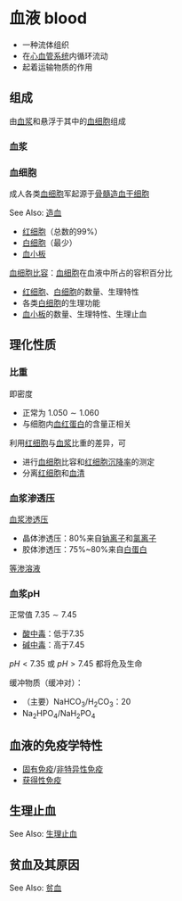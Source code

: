 # 血液 blood

- 一种流体组织
- 在[心血管系统](心血管系统.md)内循环流动
- 起着运输物质的作用

## 组成

由[血浆](血浆.md)和悬浮于其中的[血细胞](血细胞.md)组成

### 血浆

### 血细胞

成人各类[血细胞](血细胞.md)军起源于[骨髓](骨髓.md)[造血干细胞](造血干细胞.md)

See Also: [造血](造血.md)

- [红细胞](红细胞.md)（总数的99%）
- [白细胞](白细胞.md)（最少）
- [血小板](血小板.md)

[血细胞比容](血细胞比容.md)：[血细胞](血细胞.md)在血液中所占的容积百分比

- [红细胞](红细胞.md)、[白细胞](白细胞.md)的数量、生理特性
- 各类[白细胞](白细胞.md)的生理功能
- [血小板](血小板.md)的数量、生理特性、生理止血

## 理化性质

### 比重

即密度

- 正常为 $1.050\sim1.060$
- 与细胞内[血红蛋白](血红蛋白.md)的含量正相关

利用[红细胞](红细胞.md)与[血浆](血浆.md)比重的差异，可
- 进行[血细胞](血细胞.md)比容和[红细胞沉降率](红细胞沉降率.md)的测定
- 分离[红细胞](红细胞.md)和[血清](血清.md)

### 血浆渗透压

[血浆渗透压](血浆渗透压.md)
- 晶体渗透压：80%来自[钠离子](钠离子.md)和[氯离子](氯离子.md)
- 胶体渗透压：75%~80%来自[白蛋白](白蛋白.md)

[等渗溶液](等渗溶液.md)

### 血浆pH

正常值 $7.35\sim7.45$

- [酸中毒](酸中毒.md)：低于7.35
- [碱中毒](碱中毒.md)：高于7.45

$pH \lt 7.35$ 或 $pH \gt 7.45$ 都将危及生命

缓冲物质（缓冲对）：
- （主要）NaHCO<sub>3</sub>/H<sub>2</sub>CO<sub>3</sub>：20
- Na<sub>2</sub>HPO<sub>4</sub>/NaH<sub>2</sub>PO<sub>4</sub>

## 血液的免疫学特性

- [固有免疫](固有免疫.md)/[非特异性免疫](非特异性免疫.md)
- [获得性免疫](获得性免疫.md)

## 生理止血

See Also: [生理止血](生理止血.md)

## 贫血及其原因

See Also: [贫血](贫血.md)
